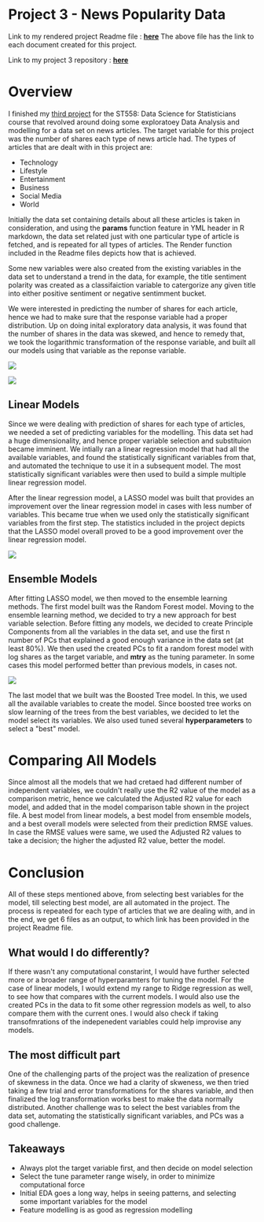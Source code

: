 # Project 3 - News Popularity Data

Link to my rendered project Readme file : [**here**](https://sbgadhwala.github.io/ST558_Project3/)
The above file has the link to each document created for this project.

Link to my project 3 repository : [**here**](https://github.com/sbgadhwala/ST558_Project3/)

# Overview  

I finished my [third project](https://sbgadhwala.github.io/ST558_Project3/) for the ST558: Data Science for Statisticians course that revolved around doing some exploratoey Data Analysis and modelling for a data set on news articles. The target variable for this project was the number of shares each type of news article had. The types of articles that are dealt with in this project are:
  *  Technology
  *  Lifestyle
  *  Entertainment
  *  Business
  *  Social Media
  *  World

Initially the data set containing details about all these articles is taken in consideration, and using the **params** function feature in YML header in R markdown, the data set related just with one particular type of article is fetched, and is repeated for all types of articles. The Render function included in the Readme files depicts how that is achieved.

Some new variables were also created from the existing variables in the data set to understand a trend in the data, for example, the title sentiment polarity was created as a classifaiction variable to catergorize any given title into either positive sentiment or negative sentimment bucket.

We were interested in predicting the number of shares for each article, hence we had to make sure that the response variable had a proper distribution. Up on doing inital exploratory data analysis, it was found that the number of shares in the data was skewed, and hence to remedy that, we took the logarithmic transformation of the response variable, and built all our models using that variable as the reponse variable.  

<img
  src="/docs/assets/shares.png"
  style="display: inline-block; margin: 0 auto; max-width: 500px">
  
  <img
  src="/docs/assets/logShares.png"
  style="display: inline-block; margin: 0 auto; max-width: 500px">

## Linear Models
Since we were dealing with prediction of shares for each type of articles, we needed a set of predicting variables for the modelling. This data set had a huge dimensionality, and hence proper variable selection and substituion became imminent. We intially ran a linear regression model that had all the available variables, and found the statistically significant variables from that, and automated the technique to use it in a subsequent model. The most statistically significant variables were then used to build a simple multiple linear regression model. 

After the linear regression model, a LASSO model was built that provides an improvement over the linear regression model in cases with less number of variables. This became true when we used only the statistically significant variables from the first step. The statistics included in the project depicts that the LASSO model overall proved to be a good improvement over the linear regression model.  

<img
  src="/docs/assets/varImp.png"
  style="display: inline-block; margin: 0 auto; max-width: 500px">

## Ensemble Models
After fitting LASSO model, we then moved to the ensemble learning methods. The first model built was the Random Forest model. 
Moving to the ensemble learning method, we decided to try a new approach for best variable selection. Before fitting any models, we decided to create Principle Components from all the variables in the data set, and use the first n number of PCs that explained a good enough variance in the data set (at least 80%). We then used the created PCs to fit a random forest model with log shares as the target variable, and **mtry** as the tuning parameter. In some cases this model performed better than previous models, in cases not.   

<img
  src="/docs/assets/PCs.png"
  style="display: inline-block; margin: 0 auto; max-width: 500px">

The last model that we built was the Boosted Tree model. In this, we used all the available variables to create the model. Since boosted tree works on slow learning of the trees from the best variables, we decided to let the model select its variables. We also used tuned several **hyperparameters** to select a "best" model.

# Comparing All Models
Since almost all the models that we had cretaed had different number of independent variables, we couldn't really use the R2 value of the model as a comparison metric, hence we calculated the Adjusted R2 value for each model, and added that in the model comparison table shown in the project file. A best model from linear models, a best model from ensemble models, and a best overall models were selected from their prediction RMSE values. In case the RMSE values were same, we used the Adjusted R2 values to take a decision; the higher the adjusted R2 value, better the model.

# Conclusion
All of these steps mentioned above, from selecting best variables for the model, till selecting best model, are all automated in the project. The process is repeated for each type of articles that we are dealing with, and in the end, we get 6 files as an output, to which link has been provided in the project Readme file.

## What would I do differently?
If there wasn't any computational constarint, I would have further selected more or a broader range of hyperparamters for tuning the model. For the case of linear models, I would extend my range to Ridge regression as well, to see how that compares with the current models. I would also use the created PCs in the data to fit some other regression models as well, to also compare them with the current ones. I would also check if taking transofmrations of the indepenedent variables could help improvise any models.

## The most difficult part
One of the challenging parts of the project was the realization of presence of skewness in the data. Once we had a clarity of skweness, we then tried taking a few trial and error transformations for the shares variable, and then finalized the log transformation works best to make the data normally distributed. Another challenge was to select the best variables from the data set, automating the statistically significant variables, and PCs was a good challenge.

## Takeaways
  *  Always plot the target variable first, and then decide on model selection
  *  Select the tune parameter range wisely, in order to minimize computational force
  *  Initial EDA goes a long way, helps in seeing patterns, and selecting some important variables for the model
  *  Feature modelling is as good as regression modelling
